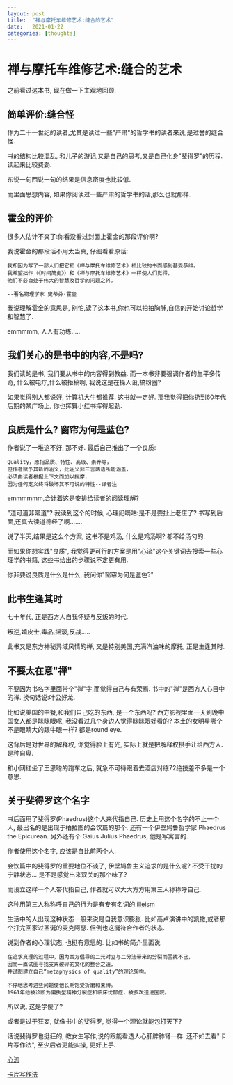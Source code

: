 ```yaml
---
layout: post
title:  "禅与摩托车维修艺术:缝合的艺术"
date:   2021-01-22
categories: [thoughts]
---
```



# 禅与摩托车维修艺术:缝合的艺术

之前看过这本书, 现在做一下主观地回顾. 


## 简单评价:缝合怪

作为二十一世纪的读者,尤其是读过一些"严肃"的哲学书的读者来说,是过誉的缝合怪.

书的结构比较混乱, 和儿子的游记,又是自己的思考,又是自己化身"斐得罗"的历程. 
读起来比较费劲.

东说一句西说一句的结果是信息密度也比较低. 

而里面思想内容, 如果你阅读过一些严肃的哲学书的话,那么也就那样. 

## 霍金的评价

很多人估计不爽了:你看没看过封面上霍金的那段评价啊?

我说霍金的那段话不用太当真, 仔细看看原话:
```
我却因为写了一部人们把它和《禅与摩托车维修艺术》相比较的书而感到甚受恭维。
我希望拙作（《时间简史》）和《禅与摩托车维修艺术》一样使人们觉得，
他们不必自处于伟大的智慧及哲学的问题之外。

--著名物理学家 史蒂芬·霍金
```
我说理解霍金的意思是, 别怕,读了这本书,你也可以拍拍胸脯,自信的开始讨论哲学和智慧了. 

emmmmm, 人人有功练.....

## 我们关心的是书中的内容,不是吗?

我们读的是书, 我们要从书中的内容得到教益. 
而一本书非要强调作者的生平多传奇, 什么被电疗,什么被拒稿啊, 
我说这是在操人设,搞粉圈?

如果觉得别人都说好, 计算机大牛都推荐. 这书就一定好. 
那我觉得把你扔到60年代后期的某广场上, 你也挥舞小红书挥得起劲. 


## 良质是什么? 窗帘为何是蓝色?

作者说了一堆这不好, 那不好.
最后自己推出了一个良质:

```
Quality，原指品质、特性、高级、素养等，
但作者赋予其新的涵义，此涵义非三言两语所能涵盖，
必须由读者根据上下文而加以揣摩，
因为任何定义终将破坏其不可说的特性--译者注
```

emmmmmm,合计着这是安排给读者的阅读理解?

"道可道非常道"?
我读到这个的时候, 心理犯嘀咕:是不是要扯上老庄了?
书写到后面,还真去读道德经了啊.......

说了半天,结果是这么个方案, 
这书不是鸡汤, 什么是鸡汤啊? 都不给汤勺的. 

而如果你想实践"良质", 
我觉得更可行的方案是用"心流"这个关键词去搜索一些心理学的书籍,
这些书给出的步骤说不定更有用.

你非要说良质是什么是什么, 
我问你"窗帘为何是蓝色?"

## 此书生逢其时
七十年代, 正是西方人自我怀疑与反叛的时代.

叛逆,嬉皮士,毒品,摇滚,反战.....

此书又是东方神秘异域风情的禅, 又是特别美国,充满汽油味的摩托, 正是生逢其时. 


## 不要太在意"禅"

不要因为书名字里面带个"禅"字,而觉得自己与有荣焉. 
书中的"禅"是西方人心目中的禅. 换句话说:叶公好龙.

比如说美国的中餐,和我们自己吃的东西, 是一个东西吗?
西方影视里面一天到晚中国女人都是眯眯眼呢, 我没看过几个身边人觉得眯眯眼好看的?
本土的女明星哪个不是眼睛大的跟牛眼一样? 都是round eye. 

这背后是对世界的解释权, 你觉得脸上有光, 
实际上就是把解释权拱手让给西方人. 是种自卑. 

和小网红坐了王思聪的跑车之后, 
就急不可待跟着去酒店对练72绝技差不多是一个意思. 


## 关于斐得罗这个名字

书后面用了斐得罗(Phaedrus)这个人来代指自己. 
历史上用这个名字的不止一个人, 
最出名的是出现于柏拉图的会饮篇的那个.
还有一个伊壁鸠鲁哲学家 Phaedrus the Epicurean.
另外还有个 Gaius Julius Phaedrus, 他是写寓言的.

作者使用这个名字, 应该是自比前两个人.

会饮篇中的斐得罗的重要地位不谈了, 
伊壁鸠鲁主义追求的是什么呢? 不受干扰的宁静状态...
是不是感觉出来双关的那个味了?

而设立这样一个人带代指自己, 
作者就可以大大方方用第三人称称呼自己. 

这种用第三人称称呼自己的行为是有专有名词的:[illeism](https://melmagazine.com/en-us/story/the-psychology-of-referring-to-yourself-in-the-third-person)

生活中的人出现这种状态一般来说是自我意识膨胀. 
比如高卢演讲中的凯撒,或者那个打完回家过圣诞的麦克阿瑟. 
但倒也这挺符合作者的状态. 

说到作者的心理状态, 也挺有意思的. 
比如书的简介里面说 
```
在追求真理的过程中，因为西方倡导的二元对立与二分法带来的分裂而困扰不已，
因而一直试图寻找支离破碎的文化的整合之道，
并试图建立自己“metaphysics of quality”的理论架构。

不停地思考这些问题使他长期饱受折磨和束缚。
1961年他被诊断为偏执型精神分裂症和临床忧郁症，被多次送进医院。
```
所以说, 这是学傻了? 

或者是过于狂妄, 就像书中的斐得罗, 觉得一个理论就能包打天下?

话说斐得罗也挺狂的, 教女生写作,说的跟能看透人心肝脾肺肾一样.
还不如去看"卡片写作法", 至少后者更能实操, 更好上手.


[心流](https://baike.baidu.com/item/%E5%BF%83%E6%B5%81/9824097?fr=aladdin)


[卡片写作法](https://sspai.com/post/59109)
